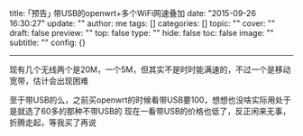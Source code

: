 title: ｢预告｣ 带USB的openwrt+多个WiFi网速叠加
date: "2015-09-26 16:30:27"
update: ""
author: me
tags: []
categories: []
topic: ""
cover: ""
draft: false
preview: ""
top: false
type: ""
hide: false
toc: false
image: ""
subtitle: ""
config: {}


---



现有几个无线两个是20M，一个5M，但其实不是时时能满速的，不过一个是移动宽带，估计会出现困难

至于带USB的么，之前买openwrt的时候看带USB要100，想想也没啥实际用处于是就选了60多的那种不带USB的
现在一看带USB的价格也低了，反正闲来无事，折腾走起，等我买了再说
